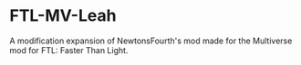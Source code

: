 # FTL-MV-Leah
A modification expansion of NewtonsFourth's mod made for the Multiverse mod for FTL: Faster Than Light.
